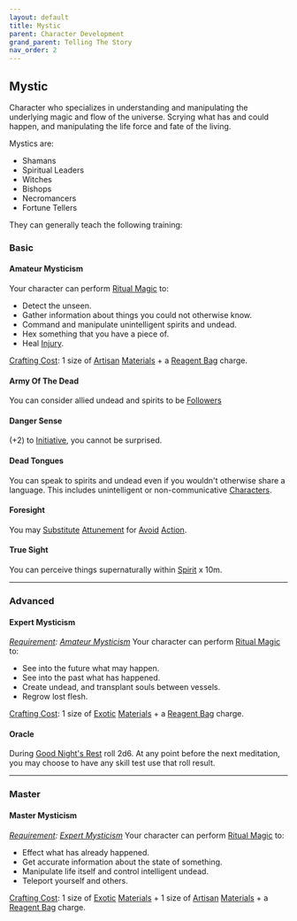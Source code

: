 ```yaml
---
layout: default
title: Mystic
parent: Character Development
grand_parent: Telling The Story
nav_order: 2
---
```

## Mystic
Character who specializes in understanding and manipulating the underlying magic and flow of the universe. Scrying what has and could happen, and manipulating the life force and fate of the living.

Mystics are: 
* Shamans
* Spiritual Leaders
* Witches
* Bishops
* Necromancers
* Fortune Tellers

They can generally teach the following training:

### Basic

#### Amateur Mysticism
Your character can perform [Ritual Magic](Magic#Ritual%20Magic) to:
* Detect the unseen.
* Gather information about things you could not otherwise know.
* Command and manipulate unintelligent spirits and undead.
* Hex something that you have a piece of.
* Heal [Injury](Injury).

 [Crafting Cost](Terminology#Crafting%20Cost): 1 size of [Artisan](Materials#Artisan) [Materials](Materials) + a [Reagent Bag](Example-Gear#Reagent%20Bag) charge.

#### Army Of The Dead
You can consider allied undead and spirits to be [Followers](Terminology#Follower)

#### Danger Sense
(+2) to [Initiative](Stats#Initiative), you cannot be surprised.

#### Dead Tongues
You can speak to spirits and undead even if you wouldn't otherwise share a language. This includes unintelligent or non-communicative [Characters](Terminology#Character).

#### Foresight
You may [Substitute](Terminology#Substitute) [Attunement](Spirit#Attunement) for [Avoid](Reacting-To-Attacks#Avoid) [Action](Terminology#Action).

#### True Sight
You can perceive things supernaturally within [Spirit](Spirit) x 10m.


---

### Advanced

#### Expert Mysticism
*[Requirement](Terminology#Requirement): [Amateur Mysticism](#Amateur%20Mysticism)*
Your character can perform [Ritual Magic](Magic#Ritual%20Magic) to:
* See into the future what may happen.
* See into the past what has happened.
* Create undead, and transplant souls between vessels.
* Regrow lost flesh.

 [Crafting Cost](Terminology#Crafting%20Cost): 1 size of [Exotic](Materials#Exotic) [Materials](Materials) + a [Reagent Bag](Example-Gear#Reagent%20Bag) charge.

#### Oracle
During [Good Night's Rest](Activities#Good%20Night's%20Rest) roll 2d6. At any point before the next meditation, you may choose to have any skill test use that roll result.

---

### Master

#### Master Mysticism
*[Requirement](Terminology#Requirement): [Expert Mysticism](#Expert%20Mysticism)*
Your character can perform [Ritual Magic](Magic#Ritual%20Magic) to:
* Effect what has already happened.
* Get accurate information about the state of something.
* Manipulate life itself and control intelligent undead.
* Teleport yourself and others.

 [Crafting Cost](Terminology#Crafting%20Cost): 1 size of [Exotic](Materials#Exotic) [Materials](Materials) + 1 size of [Artisan](Materials#Artisan) [Materials](Materials) + a [Reagent Bag](Example-Gear#Reagent%20Bag) charge.
